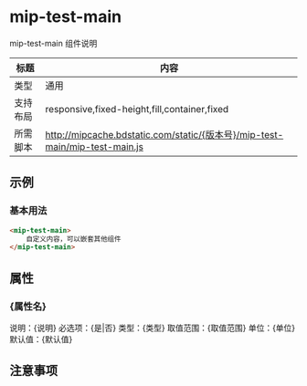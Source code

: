 # mip-test-main

mip-test-main 组件说明

标题|内容
----|----
类型|通用
支持布局|responsive,fixed-height,fill,container,fixed
所需脚本|http://mipcache.bdstatic.com/static/{版本号}/mip-test-main/mip-test-main.js

## 示例

### 基本用法
```html
<mip-test-main>
    自定义内容，可以嵌套其他组件
</mip-test-main>
```

## 属性

### {属性名}

说明：{说明}
必选项：{是|否}
类型：{类型}
取值范围：{取值范围}
单位：{单位}
默认值：{默认值}

## 注意事项

